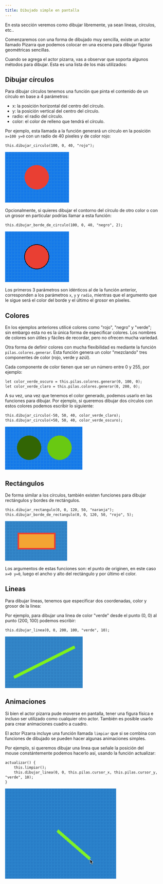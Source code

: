 ```yaml
---
title: Dibujado simple en pantalla
---
```


En esta sección veremos como dibujar libremente, ya sean lineas, círculos, etc..

Comenzaremos con una forma de dibujado muy sencilla, existe un actor llamado
Pizarra que podemos colocar en una escena para dibujar figuras geométricas
sencillas.

Cuando se agrega el actor pizarra, vas a observar que soporta algunos
métodos para dibujar. Esta es una lista de los más utilizados:

## Dibujar círculos

Para dibujar círculos tenemos una función que pinta el contenido de un círculo en base a 4 parámetros:

- x: la posición horizontal del centro del círculo.
- y: la posición vertical del centro del círculo.
- radio: el radio del círculo.
- color: el color de relleno que tendrá el círculo.

Por ejemplo, esta llamada a la función generará
un círculo en la posición `x=100 y=0` con un radio de 40 píxeles y de color rojo:

```
this.dibujar_circulo(100, 0, 40, "rojo");
```

![](imagenes/dibujado_en_pantalla.assets/circulo_rojo.png)

Opcionalmente, si quieres dibujar el contorno del círculo de otro color o con un grosor en particular podrías llamar a esta función:

```
this.dibujar_borde_de_circulo(100, 0, 40, "negro", 2);
```

![](imagenes/dibujado_en_pantalla.assets/circulo_con_borde.png)

Los primeros 3 parámetros son idénticos al de la función anterior, corresponden a los parámetros `x`, `y` y `radio`, mientras que el argumento que le sigue será el color del borde y el último el grosor en píxeles.

## Colores

En los ejemplos anteriores utilicé colores como "rojo", "negro" y "verde"; sin embargo esta no es
la única forma de especificar colores. Los nombres de colores
son útiles y fáciles de recordar, pero no ofrecen mucha variedad.

Otra forma de definir colores con mucha flexibilidad es mediante la función `pilas.colores.generar`. Esta función genera un color "mezclando" tres componentes de color (rojo, verde y azúl).

Cada componente de color tienen que ser un número entre 0 y 255, por ejemplo:

```
let color_verde_oscuro = this.pilas.colores.generar(0, 100, 0);
let color_verde_claro = this.pilas.colores.generar(0, 200, 0);
```

A su vez, una vez que tenemos el color generado, podemos usarlo
en las funciones para dibujar. Por ejemplo, si queremos dibujar
dos círculos con estos colores podemos escribir lo siguiente:

```
this.dibujar_circulo(-50, 50, 40, color_verde_claro);
this.dibujar_circulo(+50, 50, 40, color_verde_oscuro);
```

![](imagenes/dibujado_en_pantalla.assets/circulos.png)

## Rectángulos

De forma similar a los círculos, también existen funciones para dibujar rectángulos y bordes de rectángulos.

```
this.dibujar_rectangulo(0, 0, 120, 50, "naranja");
this.dibujar_borde_de_rectangulo(0, 0, 120, 50, "rojo", 5);
```

![](imagenes/dibujado_en_pantalla.assets/image-20190728093001144.png)

Los argumentos de estas funciones son: el punto de originen, en este caso `x=0 y=0`, luego el ancho y alto del rectángulo y por último el color.

## Lineas

Para dibujar lineas, tenemos que especificar dos coordenadas, color y grosor de la linea:

Por ejemplo, para dibujar una linea de color "verde" desde el punto (0, 0) al punto (200, 100) podemos escribir:

```
this.dibujar_linea(0, 0, 200, 100, "verde", 10);
```

![](imagenes/dibujado_en_pantalla.assets/image-20190728093336422.png)

## Animaciones

Si bien el actor pizarra pude moverse en pantalla, tener una figura física e incluso ser utilizado como cualquier otro actor. También es posible usarlo para crear animaciones cuadro a cuadro.

El actor Pizarra incluye una función llamada `limpiar` que si se combina con funciones de dibujado se pueden hacer algunas animaciones simples.

Por ejemplo, si queremos dibujar una linea que señale la posición del mouse constántemente podemos hacerlo así, usando la función actualizar:

```
actualizar() {
    this.limpiar();
    this.dibujar_linea(0, 0, this.pilas.cursor_x, this.pilas.cursor_y, "verde", 10);
}
```

![](imagenes/dibujado_en_pantalla.assets/image-20190728094930911.png)
